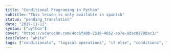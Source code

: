 ```yaml
---
title: "Conditional Programing in Python"
subtitle: "This lesson is only available in spanish"
status: "pending_translation"
date: "2019-11-11"
syntax: ["python"]
cover: "https://ucarecdn.com/4cc6fa0b-2530-4052-aa7e-8dac03788ac3/"
textColor: "white"
tags: ["conditionals", "logical operations", "if else", "conditions", "java"]
---
```

